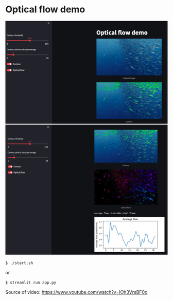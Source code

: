 # Optical flow demo

![](image/result1.png)
![](image/result2.png)


```
$ ./start.sh
```
or

```
$ streamlit run app.py
```

Source of video: https://www.youtube.com/watch?v=IOh3VrsBF0o